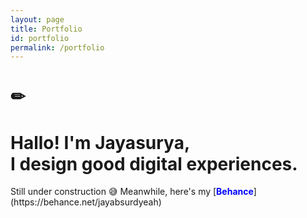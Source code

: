 ```yaml
---
layout: page
title: Portfolio
id: portfolio
permalink: /portfolio
---
```

# ✏
# Hallo! I'm Jayasurya,<br />I design good digital experiences.
<p>

</p>
Still under construction 😅
Meanwhile, here's my [<span style="color: blue;"><b>Behance</b></span>](https://behance.net/jayabsurdyeah)

<style>
  .wrapper {
    max-width: 46em;
  }
</style>